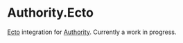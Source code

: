 # Authority.Ecto

[Ecto](https://hex.pm/ecto) integration for
[Authority](https://github.com/infinitered/authority). Currently a work in
progress.